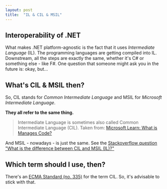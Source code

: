 ```yaml
---
layout: post
title:  "IL & CIL & MSIL"
---
```


## Interoperability of .NET
What makes .NET platform-agnostic is the fact that it uses _Intermediate Language_ (IL). The programming languages are getting compiled into IL. Downstream, all the steps are exactly the same, whether it's C# or something else - like F#.
One question that someone might ask you in the future is: okay, but... 
## What's CIL & MSIL then?
So, CIL stands for _Common Intermediate Language_ and MSIL for _Microsoft Intermediate Language_. 

**They all refer to the same thing.**

> Intermediate Language is sometimes also called Common Intermediate Language (CIL). 
Taken from: [Microsoft Learn: What is Manages Code?](https://learn.microsoft.com/en-us/dotnet/standard/managed-code) 

And MSIL - nowadays - is just the same. See the [Stackoverflow question "What is the difference between CIL and MSIL (IL)?"](https://stackoverflow.com/questions/293800/what-is-the-difference-between-cil-and-msil-il) 

## Which term should I use, then?
There's an [ECMA Standard (no. 335)](https://ecma-international.org/publications-and-standards/standards/ecma-335/) for the term CIL. So, it's advisable to stick with that.
